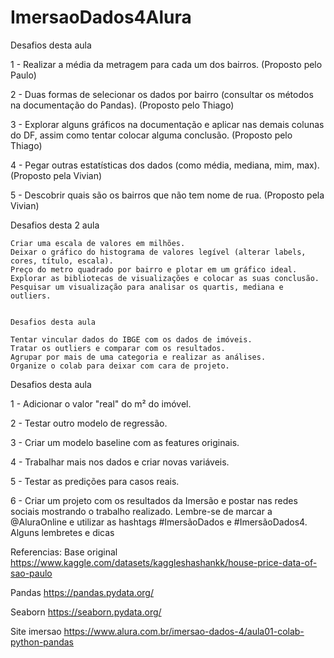 # ImersaoDados4Alura


Desafios desta aula

1 - Realizar a média da metragem para cada um dos bairros. (Proposto pelo Paulo)

2 - Duas formas de selecionar os dados por bairro (consultar os métodos na documentação do Pandas). (Proposto pelo Thiago)

3 - Explorar alguns gráficos na documentação e aplicar nas demais colunas do DF, assim como tentar colocar alguma conclusão. (Proposto pelo Thiago)

4 - Pegar outras estatísticas dos dados (como média, mediana, mim, max). (Proposto pela Vivian)

5 - Descobrir quais são os bairros que não tem nome de rua. (Proposto pela Vivian)



Desafios desta 2 aula

    Criar uma escala de valores em milhões.
    Deixar o gráfico do histograma de valores legível (alterar labels, cores, título, escala).
    Preço do metro quadrado por bairro e plotar em um gráfico ideal.
    Explorar as bibliotecas de visualizações e colocar as suas conclusão.
    Pesquisar um visualização para analisar os quartis, mediana e outliers.
    
    
    Desafios desta aula

    Tentar vincular dados do IBGE com os dados de imóveis.
    Tratar os outliers e comparar com os resultados.
    Agrupar por mais de uma categoria e realizar as análises.
    Organize o colab para deixar com cara de projeto.
    
 Desafios desta aula

1 - Adicionar o valor "real" do m² do imóvel.

2 - Testar outro modelo de regressão.

3 - Criar um modelo baseline com as features originais.

4 - Trabalhar mais nos dados e criar novas variáveis.

5 - Testar as predições para casos reais.

6 - Criar um projeto com os resultados da Imersão e postar nas redes sociais mostrando o trabalho realizado. Lembre-se de marcar a @AluraOnline e utilizar as hashtags #ImersãoDados e #ImersãoDados4.
Alguns lembretes e dicas

Referencias:
Base original
https://www.kaggle.com/datasets/kaggleshashankk/house-price-data-of-sao-paulo

Pandas
https://pandas.pydata.org/

Seaborn
https://seaborn.pydata.org/

Site imersao
https://www.alura.com.br/imersao-dados-4/aula01-colab-python-pandas
   
